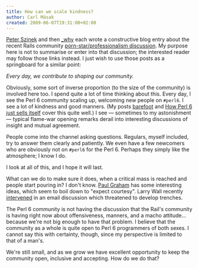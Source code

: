 ```yaml
---
title: How can we scale kindness?
author: Carl Mäsak
created: 2009-06-07T19:31:00+02:00
---
```

[Peter Szinek](http://www.rubyrailways.com/rails-is-still-a-ghetto/) and then [_why](http://hackety.org/2009/04/29/aSelectionOfThoughtsFromActualWomen.html) each wrote a constructive blog entry about the recent Rails community [porn-star/professionalism discussion](http://www.reddit.com/r/programming/comments/8fsnz/rails_is_still_a_ghetto/). My purpose here is not to summarise or enter into that discussion; the interested reader may follow those links instead. I just wish to use those posts as a springboard for a similar point:

*Every day, we contribute to shaping our community.*

Obviously, some sort of inverse proportion (to the size of the community) is involved here too. I spend quite a lot of time thinking about this. Every day, I see the Perl 6 community scaling up, welcoming new people on `#perl6`. I see a lot of kindness and good manners. (My posts [barefoot](http://strangelyconsistent.org/blog/barefoot) and [How Perl 6 just sells itself](http://strangelyconsistent.org/blog/how-perl-6-just-sells-itself) cover this quite well.) I see — sometimes to my astonishment — typical flame-war opening remarks derail into interesting discussions of insight and mutual agreement.

People come into the channel asking questions. Regulars, myself included, try to answer them clearly and patiently. We even have a few newcomers who are obviously not on `#perl6` for the Perl 6. Perhaps they simply like the atmosphere; I know I do.

I look at all of this, and I hope it will last.

What can we do to make sure it does, when a critical mass is reached and people start pouring in? I don't know. [Paul Graham](http://www.paulgraham.com/hackernews.html) has some interesting ideas, which seem to boil down to "expect courtesy". Larry Wall recently [intervened](http://www.nntp.perl.org/group/perl.perl6.language/2009/05/msg31897.html) in an email discussion which threatened to develop trenches.

The Perl 6 community is not having the discussion that the Rail's community is having right now about offensiveness, manners, and a macho attitude... because we're not big enough to have that problem. I believe that the community as a whole is quite open to Perl 6 programmers of both sexes. I cannot say this with certainty, though, since my perspective is limited to that of a man's.

We're still small, and as we grow we have excellent opportunity to keep the community open, inclusive and accepting. How do we do that?


